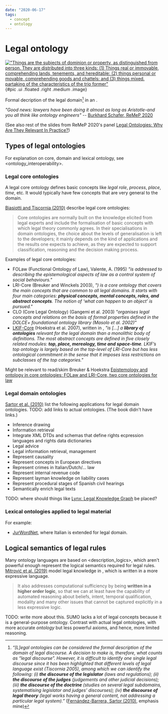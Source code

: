 ```yaml
---
date: "2020-06-17"
tags:
  - concept
  - ontology
---
```


# Legal ontology

[!["Things are the subjects of dominion or property, as distinguished from person. They are distributed into three kinds: (1) Things real or immovable, comprehending lands, tenements, and hereditable: (2) things personal or movable, comprehending goods and chattels: and (3) things mixed. partaking of the characteristics of the trio former"](https://raw.githubusercontent.com/inariksit/cclaw-zettelkasten/master/things.png "Things defined in Black's Law Dictionary")](https://en.wikisource.org/wiki/Page:Black%27s_Law_Dictionary_(Second_Edition).djvu/1161){#pic .ui .floated .right .medium .image}

Formal decription of the legal domain[^1] in an <ontology>.

_"Good news: lawyers have been doing it almost as long as Aristotle-and you all think like ontology engineers"_ -- [Burkhard Schafer, ReMeP 2020](https://www.remep.net/wp-content/uploads/2020/06/Burkhart-Schafer_Legal-Ontologies-a-very-short-introduction_ReMeP2020.pptx.pdf)

(See also rest of the slides from ReMeP 2020's panel [Legal Ontologies: Why Are They Relevant In Practice?](https://www.remep.net/materials-2020/))

## Types of legal ontologies
For explanation on core, domain and lexical ontology, see <ontology_interoperability>.

### Legal core ontologies

A legal core ontology defines basic concepts like _legal role_, _process_, _place_, _time_, etc. It would typically have few concepts that are very general to the domain.

[Biasiotti and Tiscornia (2010)](https://link.springer.com/chapter/10.1007/978-94-007-0120-5_9) describe legal core ontologies:

> Core ontologies are normally built on the knowledge elicited from legal experts and
> include the formalisation of basic concepts with which legal theory commonly agrees.
> In their specialisations in domain ontologies, the choice about the levels of generalisation is
> left to the developers; it mainly depends on the kind of applications and the results one
> expects to achieve, as they are expected to support classification, reasoning and the
> decision making process.


Examples of legal core ontologies:
* FOLaw (Functional Ontology of Law), Valente, A. (1995) _"is addressed to describing the
epistemological aspects of law as a control system of social behaviours."_
* LRI-Core (Breuker and Winckels 2003), _") is a core ontology that covers the main concepts that are common to all legal domains. It starts with four main categories: **physical concepts, mental concepts, roles, and abstract concepts**. The notion of ‘what can happen to an object’ is pursued."_
* CLO (Core Legal Ontology) (Gangemi et al. 2003) _"organises legal concepts
and relations on the basis of formal properties defined in the DOLCE+ foundational
ontology library (Masolo et al. 2002)"_
* [LKIF-Core](https://github.com/RinkeHoekstra/lkif-core#readme) (Hoekstra et al. 2007), written in <owl>, _"is […] a **library of ontologies** relevant for the legal domain than a monolithic body of definitions. The most abstract concepts are defined in five closely related modules: **top, place, mereology, time and space-time**. LKIF’s top ontology is largely based on the top-level of LRI-Core but has less ontological commitment in the sense that it imposes less restrictions on subclasses of the top categories."_
<!-- _"is a modular collection of basic legal concepts aimed at supporting the implementation of rule-based knowledge bases for regulatory decision support systems."_  -->

Might be relevant to read/skim Breuker & Hoekstra [Epistemology and ontology in core ontologies: FOLaw and LRI-Core, two core ontologies for law](http://ceur-ws.org/Vol-118/paper2.pdf)

### Legal domain ontologies

[Sartor et al. (2010)](https://link.springer.com/book/10.1007/978-94-007-0120-5) list the following applications for legal domain ontologies. TODO: add links to actual ontologies. (The book didn't have links.)

* Inference drawing
* Information retrieval
* Integrate XML DTDs and schemas that define rights ecpression languages and rights data dictionaries
* Legal advice
* Legal information retrieval, management
* Represent causality
* Represent concepts in European directives
* Represent crimes in Italian/Dutch/… law
* Represent internal revenue code
* Represent layman knowledge on liability cases
* Represent procedural stages of Spanish civil hearings
* Semantically enrich legal texts
<!-- * Represent top-level concepts (e.g. ownership) -->


TODO: where should things like [Lynx: Legal Knowledge Graph](http://www.lynx-project.eu/) be placed?

<!-- > [L]aw explicitly constitutes only some of its concepts and only in part (relying for the rest in common-sense and the knowledge of legal experts). -->


### Lexical ontologies applied to legal material

For example:
* [JurWordNet](https://www.fi.muni.cz/gwc2004/proc/111.pdf), where Italian <wordnet> is extended for legal domain.


## Logical semantics of legal rules

Many ontology languages are based on <description_logics>, which aren't powerful enough represent the logical semantics required for legal rules. [Mitrović et al. (2019)](https://www.researchgate.net/publication/338937692_Modeling_Legal_Terminology_in_SUMO) model legal knowledge in <sumo>, which is written in a more expressive language.

> It also addresses computational sufficiency by being **written in a higher order logic**, so that we can at least have the capability of automated reasoning about beliefs, intent, temporal qualification, modality and many other issues that cannot be captured explicitly in a less expressive logic.

TODO: write more about this. SUMO lacks a lot of legal concepts because it is a general-purpose ontology. Contrast with actual legal ontologies, with more accurate _ontology_ but less powerful axioms, and hence, more limited reasoning.

<!-- that such work has typically employed logics that are incapa- ble of representing the full semantics of a domain that relies heavily on higher-order logical issues such as belief and intent. Such work typically just elucidates a taxon- omy, which then must be used informally, with most of the semantics in the intuition of the user, rather than expressed in a formal system and available for automated computation. -->







[^1]: _“[L]egal ontologies can be considered the formal description of the domain of legal discourse. A decision to make is, therefore, what counts as “legal discourse”. However, it is difficult to identify one single legal discourse since it has been highlighted that different levels of legal language exist (Tiscornia 2005), among which we can identify the following: (i) __the discourse of the legislator__ (laws and regulations); (ii) __the discourse of the judges__ (judgements and other judicial decisions); (iii) __the discourse of the doctrine__ (studies on several legal subdomains, systematising legislator and judges’ discourses); (iv) __the discourse of legal theory__ (legal works having a general content, not addressing a particular legal system).”_ ([Fernández-Barrera, Sartor (2010)](https://link.springer.com/chapter/10.1007/978-94-007-0120-5_2), emphasis mine)
